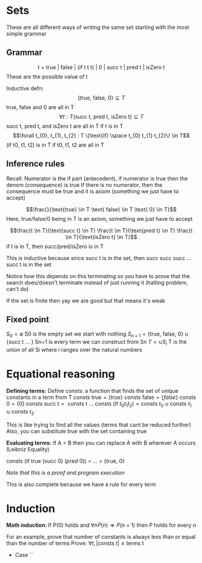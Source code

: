 # Sets
These are all different ways of writing the same set starting with the most simple grammar

## Grammar
$$ \text{t = true | false | (if t t t) | 0 | succ t | pred t | isZero t}$$
These are the possible value of t 

Inductive defn:
$$\text{\{true, false, 0\}} \subseteq T$$
true, false and 0 are all in T
$$\forall t : T \text{\{succ t, pred t, isZero t\}} \subseteq T$$
succ t, pred t, and isZero t are all in T if t is in T
$$\forall t_{0}, t_{1}, t_{2} : T \{\text{if} \space t_{0} t_{1} t_{2}\} \in T$$
(if t0, t1, t2) is in T if t0, t1, t2 are all in T


## Inference rules
Recall: Numerator is the if part (antecedent), if numerator is true then the denom (consequence) is true
	If there is no numerator, then the consequence must be true and it is axiom (something we just have to accept)


$$\frac{}{\text{true} \in T \text{ false} \in T \text{ 0} \in T}$$
Here, true/false/0 being in T is an axiom, something we just have to accept

$$\frac{t \in T}{\text{succ t} \in T} \frac{t \in T}{\text{pred t} \in T} \frac{t \in T}{\text{isZero t} \in T}$$
if t is in T, then succ/pred/isZero is in T

This is inductive because since succ t is in the set, then succ succ succ ...  succ t is in the set

Notice how this depends on this terminating so you have to prove that the search does/doesn't terminate instead of just running it (halting problem, can't do)


If the set is finite then yay we are good but that means it's weak

## Fixed point

$S_{0} = \emptyset$ 
S0 is the empty set we start with nothing
$S_{n+1} = \text{\{true, false, 0\}} \cup \text{\{succ t ... \}}$ 
Sn+1 is every term we can construct from Sn 
$T = \cup S_{i}$
T is the union of all Si where i ranges over the natural numbers



# Equational reasoning 

**Defining terms:**
Define consts: a function that finds the set of unique constants in a term from T
$\text{consts true} = \{true\}$
$\text{consts false} = \{false\}$
$\text{consts 0} = \{0\}$
$\text{consts succ t} = \text{ consts t }$
...
$\text{consts (if } t_{0} t_{1} t_{2}) = \text{consts } t_{0} \cup \text{consts } t_{1} \cup \text{consts } t_{2}$   

This is like trying to find all the values (terms that cant be reduced further)
Also, you can substitute true with the set containing true


**Evaluating terms:**
If A = B then you can replace A with B wherever A occurs (Leibniz Equality)

consts (if true (succ 0) (pred 0))  = ... = {true, 0}

*Note that this is a proof and program execution*

This is also complete because we have a rule for every term


# Induction
**Math induction**: If P(0) holds and $\forall n \dot P(n) \Rightarrow P(n+1)$ then P holds for every n

For an example, prove that number of constants is always less than or equal than the number of terms
Prove: $\forall t, \text{|consts t|} \leq \text{terms t}$
- Case ``
	